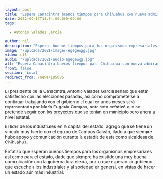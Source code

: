 ```yaml
---
layout: post
title: "Espera Canacintra buenos tiempos para Chihuahua con nueva admiración "
date: 2021-06-17T18:24:00.000-06:00
tags:
  
  - Antonio Valadez García
  
author: nil
description: "Esperan buenos tiempos para los organismos empresariales así como para el estado"
image: "/uploads/2021/images-egegewgg.jpg"
video: nil
audio: "/uploads/2021/audio-egegewgg.jpg"
alt: "Espera Canacintra buenos tiempos para Chihuahua con nueva admiración "
front: false
section: "Local"
redirect_from: /news/185085
---
```


El presidente de la Canacintra, Antonio Valadez García señaló que estar satisfecho con las elecciones pasadas, así como comprometerse a continuar trabajando con el gobierno el cual en unos meses será representado por María Eugenia Campos, ante esto enfatizó que se pretende seguir con los proyectos que se tenían en municipio pero ahora a nivel estatal.

El líder de los industriales en la capital del estado, agregó que se tiene un vínculo muy fuerte con el equipo de Campos Galván, dado a que siempre hubo apoyo y comunicación durante la estadía de esta como alcaldesa de Chihuahua. 

Enfatizo que esperan buenos tiempos para los organismos empresariales así como para el estado, dado que siempre ha existido una muy buena comunicación con la gobernadora electa, por lo que esperan un gobierno que escuche a los industriales y al sociedad en general, en vistas de hacer un estado aún más industrial. 

